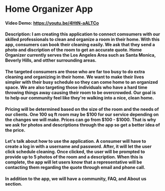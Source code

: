 # Home Organizer App

#### Video Demo: <https://youtu.be/4HtN-aALTCo>

#### Description: I am creating this application to connect comsumers with our skilled professionals to clean and organize a room in their home. With this app, consumers can book their cleaning easily. We ask that they send a photo and discription of the room to get an accurate quote. Home Organizer currently serves the Los Angeles Area such as Santa Monica, Beverly Hills, and otther surrounding areas.

#### The targeted consumers are those who are far too busy to do extra cleaning and organizing in their home. We want to make their lives simpler with their busy schedule so they can come home to an organized space. We are also targeting those individuals who have a hard time throwing things away causing their room to be overcrowded. Our goal is to help our community feel like they're walking into a nice, clean home.

#### Pricing will be determined based on the size of the room and the needs of our clients. One 100 sq ft room may be $100 for our service depending on the changes we will make. Prices can go from $100 - $1000. That is why we ask for photos and descriptions through the app so get a better idea of the price.

#### Let's talk about how to use the application. A consumer will have to create a log in with a username and password. After, it will let the user click schedule cleaning. Once clicked, the user will be prompted to provide up to 5 photos of the room and a description. When this is complete, the app will let users know that a representative will be contacting them regarding the quote through email and phone call.

#### In addition to the app, we will have a community, FAQ, and About us section.
